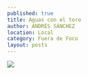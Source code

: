 ```yaml
---
published: true
title: Aguas con el toro
author: ANDRÉS SÁNCHEZ
location: Local
category: Fuera de Foco
layout: posts
---
```


![](http://i.imgur.com/I2pZNcbm.jpg)
